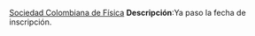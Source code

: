 [Sociedad Colombiana de Física](https://www.scf.com.co/index.html)
**Descripción**:Ya paso la fecha de inscripción.





